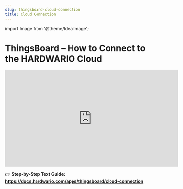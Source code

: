 ```yaml
---
slug: thingsboard-cloud-connection
title: Cloud Connection
---
```


import Image from '@theme/IdealImage';

# ThingsBoard – How to Connect to the HARDWARIO Cloud


<iframe width="560" height="315"
  src="https://www.youtube.com/embed/6VQYrEVAP2g"
  title="YouTube video player"
  frameborder="0"
  allow="accelerometer; autoplay; clipboard-write; encrypted-media; gyroscope; picture-in-picture; web-share"
  allowfullscreen>
</iframe>

👉 **Step-by-Step Text Guide: https://docs.hardwario.com/apps/thingsboard/cloud-connection**